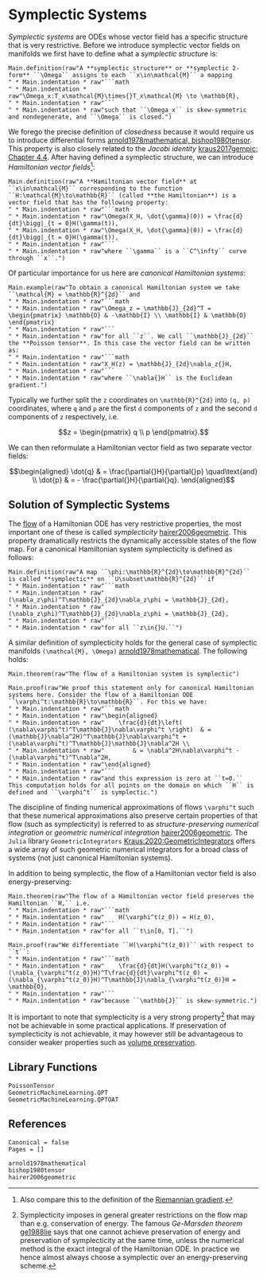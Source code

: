 # Symplectic Systems

*Symplectic systems* are ODEs whose vector field has a specific structure that is very restrictive. Before we introduce symplectic vector fields on manifolds we first have to define what a *symplectic structure* is:

```@eval
Main.definition(raw"A **symplectic structure** or **symplectic 2-form** ``\Omega`` assigns to each ``x\in\mathcal{M}`` a mapping 
" * Main.indentation * raw"```math
" * Main.indentation * raw"\Omega_x:T_x\mathcal{M}\times{}T_x\mathcal{M} \to \mathbb{R},
" * Main.indentation * raw"```
" * Main.indentation * raw"such that ``\Omega_x`` is skew-symmetric and nondegenerate, and ``\Omega`` is closed.")
```

We forego the precise definition of *closedness* because it would require us to introduce differential forms [arnold1978mathematical, bishop1980tensor](@cite). This property is also closely related to the *Jacobi identity* [kraus2017gempic; Chapter 4.4](@cite). After having defined a symplectic structure, we can introduce *Hamiltonian vector fields*[^1]:

[^1]: Also compare this to the definition of the [Riemannian gradient](@ref "The Riemannian Gradient").

```@eval
Main.definition(raw"A **Hamiltonian vector field** at ``x\in\mathcal{M}`` corresponding to the function ``H:\mathcal{M}\to\mathbb{R}`` (called **the Hamiltonian**) is a vector field that has the following property:
" * Main.indentation * raw"```math
" * Main.indentation * raw"\Omega(X_H, \dot{\gamma}(0)) = \frac{d}{dt}\bigg|_{t = 0}H(\gamma(t)),
" * Main.indentation * raw"\Omega(X_H, \dot{\gamma}(0)) = \frac{d}{dt}\bigg|_{t = 0}H(\gamma(t)),
" * Main.indentation * raw"```
" * Main.indentation * raw"where ``\gamma`` is a ``C^\infty`` curve through ``x``.")
```

Of particular importance for us here are *canonical Hamiltonian systems*:

```@eval
Main.example(raw"To obtain a canonical Hamiltonian system we take ``\mathcal{M} = \mathbb{R}^{2d}`` and 
" * Main.indentation * raw"```math
" * Main.indentation * raw"\Omega_z = \mathbb{J}_{2d}^T = \begin{pmatrix} \mathbb{O} & -\mathbb{I} \\ \mathbb{I} & \mathbb{O} \end{pmatrix}
" * Main.indentation * raw"``` 
" * Main.indentation * raw"for all ``z``. We call ``\mathbb{J}_{2d}`` the **Poisson tensor**. In this case the vector field can be written as:
" * Main.indentation * raw"```math
" * Main.indentation * raw"X_H(z) = \mathbb{J}_{2d}\nabla_z{}H,
" * Main.indentation * raw"```
" * Main.indentation * raw"where ``\nabla{}H`` is the Euclidean gradient.")
```

Typically we further split the ``z`` coordinates on ``\mathbb{R}^{2d}`` into ``(q, p)`` coordinates, where ``q`` and ``p`` are the first ``d`` components of ``z`` and the second ``d`` components of ``z`` respectively, i.e. 

```math
z = \begin{pmatrix} q \\ p \end{pmatrix}.
```

We can then reformulate a Hamiltonian vector field as two separate vector fields:

```math
\begin{aligned}
    \dot{q} & = \frac{\partial{}H}{\partial{}p} \quad\text{and} \\
    \dot{p} & = - \frac{\partial{}H}{\partial{}q}.
\end{aligned}
```

## Solution of Symplectic Systems

The [flow](@ref "The Existence-And-Uniqueness Theorem") of a Hamiltonian ODE has very restrictive properties, the most important one of these is called *symplecticity* [hairer2006geometric](@cite). This property dramatically restricts the dynamically accessible states of the flow map. For a canonical Hamiltonian system symplecticity is defined as follows:


```@eval
Main.definition(raw"A map ``\phi:\mathbb{R}^{2d}\to\mathbb{R}^{2d}`` is called **symplectic** on ``U\subset\mathbb{R}^{2d}`` if
" * Main.indentation * raw"```math
" * Main.indentation * raw"    (\nabla_z\phi)^T\mathbb{J}_{2d}\nabla_z\phi = \mathbb{J}_{2d},
" * Main.indentation * raw"    (\nabla_z\phi)^T\mathbb{J}_{2d}\nabla_z\phi = \mathbb{J}_{2d},
" * Main.indentation * raw"```
" * Main.indentation * raw"for all ``z\in{}U.``")
```

A similar definition of symplecticity holds for the general case of symplectic manifolds ``(\mathcal{M}, \Omega)`` [arnold1978mathematical](@cite). The following holds:

```@eval
Main.theorem(raw"The flow of a Hamiltonian system is symplectic")
```

```@eval
Main.proof(raw"We proof this statement only for canonical Hamiltonian systems here. Consider the flow of a Hamiltonian ODE ``\varphi^t:\mathbb{R}\to\mathbb{R}``. For this we have:
" * Main.indentation * raw"```math
" * Main.indentation * raw"\begin{aligned}
" * Main.indentation * raw"    \frac{d}{dt}\left( (\nabla\varphi^t)^T\mathbb{J}\nabla\varphi^t \right)  & = (\mathbb{J}\nabla^2H)^T\mathbb{J}\nabla\varphi^t + (\nabla\varphi^t)^T\mathbb{J}\mathbb{J}\nabla^2H \\
" * Main.indentation * raw"        & = \nabla^2H\nabla\varphi^t - (\nabla\varphi^t)^T\nabla^2H,
" * Main.indentation * raw"\end{aligned}
" * Main.indentation * raw"```
" * Main.indentation * raw"and this expression is zero at ``t=0.`` This computation holds for all points on the domain on which ``H`` is defined and ``\varphi^t`` is symplectic.")
```

The discipline of finding numerical approximations of flows ``\varphi^t`` such that these numerical approximations also preserve certain properties of that flow (such as symplecticity) is referred to as *structure-preserving numerical integration* or *geometric numerical integration* [hairer2006geometric](@cite). The `Julia` library `GeometricIntegrators` [Kraus:2020:GeometricIntegrators](@cite) offers a wide array of such geometric numerical integrators for a broad class of systems (not just canonical Hamiltonian systems).

In addition to being symplectic, the flow of a Hamiltonian vector field is also energy-preserving:

```@eval
Main.theorem(raw"The flow of a Hamiltonian vector field preserves the Hamiltonian ``H,`` i.e. 
" * Main.indentation * raw"```math
" * Main.indentation * raw"    H(\varphi^t(z_0)) = H(z_0),
" * Main.indentation * raw"```
" * Main.indentation * raw"for all ``t\in[0, T].``")
```
```@eval
Main.proof(raw"We differentiate ``H(\varphi^t(z_0))`` with respect to ``t``:
" * Main.indentation * raw"```math
" * Main.indentation * raw"    \frac{d}{dt}H(\varphi^t(z_0)) = (\nabla_{\varphi^t(z_0)}H)^T\frac{d}{dt}\varphi^t(z_0) = (\nabla_{\varphi^t(z_0)}H)^T\mathbb{J}\nabla_{\varphi^t(z_0)}H = \mathbb{O},
" * Main.indentation * raw"```
" * Main.indentation * raw"because ``\mathbb{J}`` is skew-symmetric.")
```

It is important to note that symplecticity is a very strong property[^2] that may not be achievable in some practical applications. If preservation of symplecticity is not achievable, it may however still be advantageous to consider weaker properties such as [volume preservation](@ref "Divergence-Free Vector Fields").

[^2]: Symplecticity imposes in general greater restrictions on the flow map than e.g. conservation of energy. The famous *Ge-Marsden theorem* [ge1988lie](@cite) says that one cannot achieve preservation of energy and preservation of symplecticity at the same time, unless the numerical method is the exact integral of the Hamiltonian ODE. In practice we hence almost always choose a symplectic over an energy-preserving scheme.

## Library Functions
```@docs
PoissonTensor
GeometricMachineLearning.QPT
GeometricMachineLearning.QPTOAT
```

## References

```@bibliography
Canonical = false
Pages = []

arnold1978mathematical
bishop1980tensor
hairer2006geometric
```